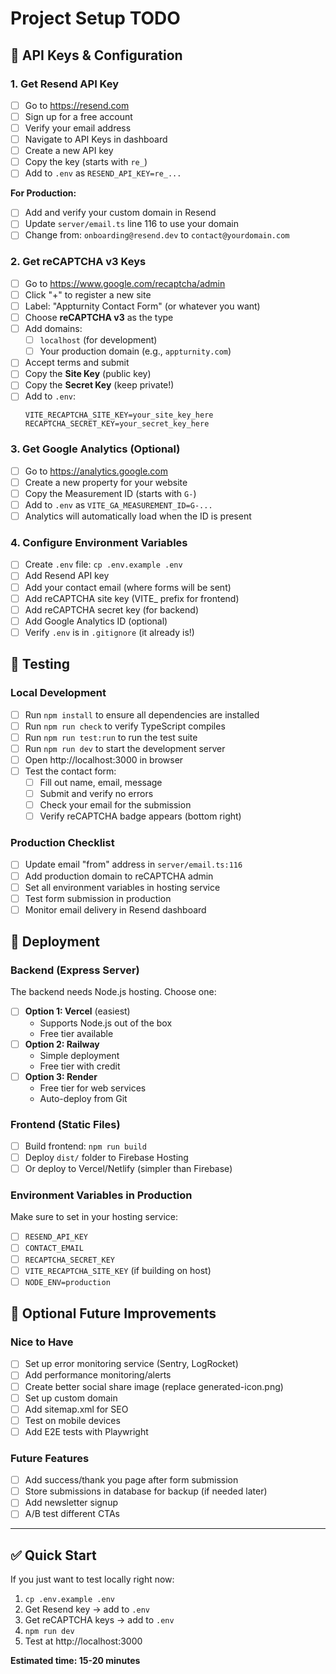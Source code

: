 # Project Setup TODO

## 🔑 API Keys & Configuration

### 1. Get Resend API Key
- [ ] Go to https://resend.com
- [ ] Sign up for a free account
- [ ] Verify your email address
- [ ] Navigate to API Keys in dashboard
- [ ] Create a new API key
- [ ] Copy the key (starts with `re_`)
- [ ] Add to `.env` as `RESEND_API_KEY=re_...`

**For Production:**
- [ ] Add and verify your custom domain in Resend
- [ ] Update `server/email.ts` line 116 to use your domain
- [ ] Change from: `onboarding@resend.dev` to `contact@yourdomain.com`

### 2. Get reCAPTCHA v3 Keys
- [ ] Go to https://www.google.com/recaptcha/admin
- [ ] Click "+" to register a new site
- [ ] Label: "Appturnity Contact Form" (or whatever you want)
- [ ] Choose **reCAPTCHA v3** as the type
- [ ] Add domains:
  - [ ] `localhost` (for development)
  - [ ] Your production domain (e.g., `appturnity.com`)
- [ ] Accept terms and submit
- [ ] Copy the **Site Key** (public key)
- [ ] Copy the **Secret Key** (keep private!)
- [ ] Add to `.env`:
  ```
  VITE_RECAPTCHA_SITE_KEY=your_site_key_here
  RECAPTCHA_SECRET_KEY=your_secret_key_here
  ```

### 3. Get Google Analytics (Optional)
- [ ] Go to https://analytics.google.com
- [ ] Create a new property for your website
- [ ] Copy the Measurement ID (starts with `G-`)
- [ ] Add to `.env` as `VITE_GA_MEASUREMENT_ID=G-...`
- [ ] Analytics will automatically load when the ID is present

### 4. Configure Environment Variables
- [ ] Create `.env` file: `cp .env.example .env`
- [ ] Add Resend API key
- [ ] Add your contact email (where forms will be sent)
- [ ] Add reCAPTCHA site key (VITE_ prefix for frontend)
- [ ] Add reCAPTCHA secret key (for backend)
- [ ] Add Google Analytics ID (optional)
- [ ] Verify `.env` is in `.gitignore` (it already is!)

## 🧪 Testing

### Local Development
- [ ] Run `npm install` to ensure all dependencies are installed
- [ ] Run `npm run check` to verify TypeScript compiles
- [ ] Run `npm run test:run` to run the test suite
- [ ] Run `npm run dev` to start the development server
- [ ] Open http://localhost:3000 in browser
- [ ] Test the contact form:
  - [ ] Fill out name, email, message
  - [ ] Submit and verify no errors
  - [ ] Check your email for the submission
  - [ ] Verify reCAPTCHA badge appears (bottom right)

### Production Checklist
- [ ] Update email "from" address in `server/email.ts:116`
- [ ] Add production domain to reCAPTCHA admin
- [ ] Set all environment variables in hosting service
- [ ] Test form submission in production
- [ ] Monitor email delivery in Resend dashboard

## 🚀 Deployment

### Backend (Express Server)
The backend needs Node.js hosting. Choose one:
- [ ] **Option 1: Vercel** (easiest)
  - Supports Node.js out of the box
  - Free tier available
- [ ] **Option 2: Railway**
  - Simple deployment
  - Free tier with credit
- [ ] **Option 3: Render**
  - Free tier for web services
  - Auto-deploy from Git

### Frontend (Static Files)
- [ ] Build frontend: `npm run build`
- [ ] Deploy `dist/` folder to Firebase Hosting
- [ ] Or deploy to Vercel/Netlify (simpler than Firebase)

### Environment Variables in Production
Make sure to set in your hosting service:
- [ ] `RESEND_API_KEY`
- [ ] `CONTACT_EMAIL`
- [ ] `RECAPTCHA_SECRET_KEY`
- [ ] `VITE_RECAPTCHA_SITE_KEY` (if building on host)
- [ ] `NODE_ENV=production`

## 📝 Optional Future Improvements

### Nice to Have
- [ ] Set up error monitoring service (Sentry, LogRocket)
- [ ] Add performance monitoring/alerts
- [ ] Create better social share image (replace generated-icon.png)
- [ ] Set up custom domain
- [ ] Add sitemap.xml for SEO
- [ ] Test on mobile devices
- [ ] Add E2E tests with Playwright

### Future Features
- [ ] Add success/thank you page after form submission
- [ ] Store submissions in database for backup (if needed later)
- [ ] Add newsletter signup
- [ ] A/B test different CTAs

---

## ✅ Quick Start

If you just want to test locally right now:

1. `cp .env.example .env`
2. Get Resend key → add to `.env`
3. Get reCAPTCHA keys → add to `.env`
4. `npm run dev`
5. Test at http://localhost:3000

**Estimated time: 15-20 minutes**
